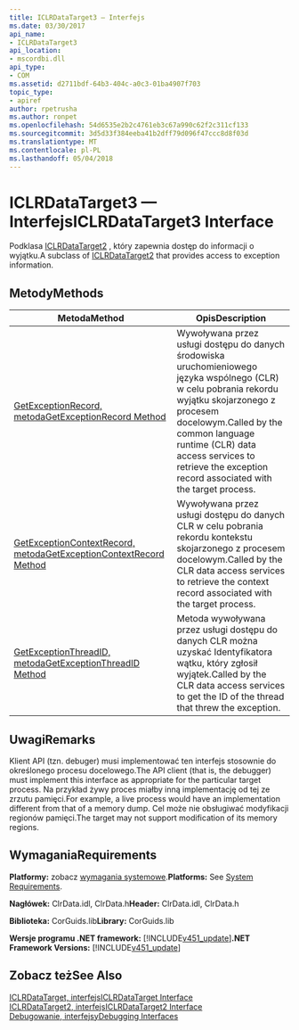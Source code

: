 ```yaml
---
title: ICLRDataTarget3 — Interfejs
ms.date: 03/30/2017
api_name:
- ICLRDataTarget3
api_location:
- mscordbi.dll
api_type:
- COM
ms.assetid: d2711bdf-64b3-404c-a0c3-01ba4907f703
topic_type:
- apiref
author: rpetrusha
ms.author: ronpet
ms.openlocfilehash: 54d6535e2b2c4761eb3c67a990c62f2c311cf133
ms.sourcegitcommit: 3d5d33f384eeba41b2dff79d096f47ccc8d8f03d
ms.translationtype: MT
ms.contentlocale: pl-PL
ms.lasthandoff: 05/04/2018
---
```

# <a name="iclrdatatarget3-interface"></a><span data-ttu-id="f5c2d-102">ICLRDataTarget3 — Interfejs</span><span class="sxs-lookup"><span data-stu-id="f5c2d-102">ICLRDataTarget3 Interface</span></span>
<span data-ttu-id="f5c2d-103">Podklasa [ICLRDataTarget2](../../../../docs/framework/unmanaged-api/debugging/iclrdatatarget2-interface.md) , który zapewnia dostęp do informacji o wyjątku.</span><span class="sxs-lookup"><span data-stu-id="f5c2d-103">A subclass of [ICLRDataTarget2](../../../../docs/framework/unmanaged-api/debugging/iclrdatatarget2-interface.md) that provides access to exception information.</span></span>  
  
## <a name="methods"></a><span data-ttu-id="f5c2d-104">Metody</span><span class="sxs-lookup"><span data-stu-id="f5c2d-104">Methods</span></span>  
  
|<span data-ttu-id="f5c2d-105">Metoda</span><span class="sxs-lookup"><span data-stu-id="f5c2d-105">Method</span></span>|<span data-ttu-id="f5c2d-106">Opis</span><span class="sxs-lookup"><span data-stu-id="f5c2d-106">Description</span></span>|  
|------------|-----------------|  
|[<span data-ttu-id="f5c2d-107">GetExceptionRecord, metoda</span><span class="sxs-lookup"><span data-stu-id="f5c2d-107">GetExceptionRecord Method</span></span>](../../../../docs/framework/unmanaged-api/debugging/iclrdatatarget3-getexceptionrecord-method.md)|<span data-ttu-id="f5c2d-108">Wywoływana przez usługi dostępu do danych środowiska uruchomieniowego języka wspólnego (CLR) w celu pobrania rekordu wyjątku skojarzonego z procesem docelowym.</span><span class="sxs-lookup"><span data-stu-id="f5c2d-108">Called by the common language runtime (CLR) data access services to retrieve the exception record associated with the target process.</span></span>|  
|[<span data-ttu-id="f5c2d-109">GetExceptionContextRecord, metoda</span><span class="sxs-lookup"><span data-stu-id="f5c2d-109">GetExceptionContextRecord Method</span></span>](../../../../docs/framework/unmanaged-api/debugging/iclrdatatarget3-getexceptioncontextrecord-method.md)|<span data-ttu-id="f5c2d-110">Wywoływana przez usługi dostępu do danych CLR w celu pobrania rekordu kontekstu skojarzonego z procesem docelowym.</span><span class="sxs-lookup"><span data-stu-id="f5c2d-110">Called by the CLR data access services to retrieve the context record associated with the target process.</span></span>|  
|[<span data-ttu-id="f5c2d-111">GetExceptionThreadID, metoda</span><span class="sxs-lookup"><span data-stu-id="f5c2d-111">GetExceptionThreadID Method</span></span>](../../../../docs/framework/unmanaged-api/debugging/iclrdatatarget3-getexceptionthreadid-method.md)|<span data-ttu-id="f5c2d-112">Metoda wywoływana przez usługi dostępu do danych CLR można uzyskać Identyfikatora wątku, który zgłosił wyjątek.</span><span class="sxs-lookup"><span data-stu-id="f5c2d-112">Called by the CLR data access services to get the ID of the thread that threw the exception.</span></span>|  
  
## <a name="remarks"></a><span data-ttu-id="f5c2d-113">Uwagi</span><span class="sxs-lookup"><span data-stu-id="f5c2d-113">Remarks</span></span>  
 <span data-ttu-id="f5c2d-114">Klient API (tzn. debuger) musi implementować ten interfejs stosownie do określonego procesu docelowego.</span><span class="sxs-lookup"><span data-stu-id="f5c2d-114">The API client (that is, the debugger) must implement this interface as appropriate for the particular target process.</span></span> <span data-ttu-id="f5c2d-115">Na przykład żywy proces miałby inną implementację od tej ze zrzutu pamięci.</span><span class="sxs-lookup"><span data-stu-id="f5c2d-115">For example, a live process would have an implementation different from that of a memory dump.</span></span> <span data-ttu-id="f5c2d-116">Cel może nie obsługiwać modyfikacji regionów pamięci.</span><span class="sxs-lookup"><span data-stu-id="f5c2d-116">The target may not support modification of its memory regions.</span></span>  
  
## <a name="requirements"></a><span data-ttu-id="f5c2d-117">Wymagania</span><span class="sxs-lookup"><span data-stu-id="f5c2d-117">Requirements</span></span>  
 <span data-ttu-id="f5c2d-118">**Platformy:** zobacz [wymagania systemowe](../../../../docs/framework/get-started/system-requirements.md).</span><span class="sxs-lookup"><span data-stu-id="f5c2d-118">**Platforms:** See [System Requirements](../../../../docs/framework/get-started/system-requirements.md).</span></span>  
  
 <span data-ttu-id="f5c2d-119">**Nagłówek:** ClrData.idl, ClrData.h</span><span class="sxs-lookup"><span data-stu-id="f5c2d-119">**Header:** ClrData.idl, ClrData.h</span></span>  
  
 <span data-ttu-id="f5c2d-120">**Biblioteka:** CorGuids.lib</span><span class="sxs-lookup"><span data-stu-id="f5c2d-120">**Library:** CorGuids.lib</span></span>  
  
 <span data-ttu-id="f5c2d-121">**Wersje programu .NET framework:** [!INCLUDE[v451_update](../../../../includes/v451-update-md.md)]</span><span class="sxs-lookup"><span data-stu-id="f5c2d-121">**.NET Framework Versions:** [!INCLUDE[v451_update](../../../../includes/v451-update-md.md)]</span></span>  
  
## <a name="see-also"></a><span data-ttu-id="f5c2d-122">Zobacz też</span><span class="sxs-lookup"><span data-stu-id="f5c2d-122">See Also</span></span>  
 [<span data-ttu-id="f5c2d-123">ICLRDataTarget, interfejs</span><span class="sxs-lookup"><span data-stu-id="f5c2d-123">ICLRDataTarget Interface</span></span>](../../../../docs/framework/unmanaged-api/debugging/iclrdatatarget-interface.md)  
 [<span data-ttu-id="f5c2d-124">ICLRDataTarget2, interfejs</span><span class="sxs-lookup"><span data-stu-id="f5c2d-124">ICLRDataTarget2 Interface</span></span>](../../../../docs/framework/unmanaged-api/debugging/iclrdatatarget2-interface.md)  
 [<span data-ttu-id="f5c2d-125">Debugowanie, interfejsy</span><span class="sxs-lookup"><span data-stu-id="f5c2d-125">Debugging Interfaces</span></span>](../../../../docs/framework/unmanaged-api/debugging/debugging-interfaces.md)
